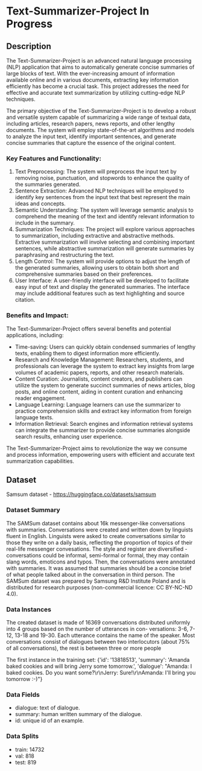 # Text-Summarizer-Project In Progress

## Description
The Text-Summarizer-Project is an advanced natural language processing (NLP) application that aims to automatically generate concise summaries of large blocks of text. With the ever-increasing amount of information available online and in various documents, extracting key information efficiently has become a crucial task. This project addresses the need for effective and accurate text summarization by utilizing cutting-edge NLP techniques.

The primary objective of the Text-Summarizer-Project is to develop a robust and versatile system capable of summarizing a wide range of textual data, including articles, research papers, news reports, and other lengthy documents. The system will employ state-of-the-art algorithms and models to analyze the input text, identify important sentences, and generate concise summaries that capture the essence of the original content.

### Key Features and Functionality:

1. Text Preprocessing: The system will preprocess the input text by removing noise, punctuation, and stopwords to enhance the quality of the summaries generated.
2. Sentence Extraction: Advanced NLP techniques will be employed to identify key sentences from the input text that best represent the main ideas and concepts.
3. Semantic Understanding: The system will leverage semantic analysis to comprehend the meaning of the text and identify relevant information to include in the summary.
4. Summarization Techniques: The project will explore various approaches to summarization, including extractive and abstractive methods. Extractive summarization will involve selecting and combining important sentences, while abstractive summarization will generate summaries by paraphrasing and restructuring the text.
5. Length Control: The system will provide options to adjust the length of the generated summaries, allowing users to obtain both short and comprehensive summaries based on their preferences.
6. User Interface: A user-friendly interface will be developed to facilitate easy input of text and display the generated summaries. The interface may include additional features such as text highlighting and source citation.
### Benefits and Impact:
The Text-Summarizer-Project offers several benefits and potential applications, including:

- Time-saving: Users can quickly obtain condensed summaries of lengthy texts, enabling them to digest information more efficiently.
- Research and Knowledge Management: Researchers, students, and professionals can leverage the system to extract key insights from large volumes of academic papers, reports, and other research materials.
- Content Curation: Journalists, content creators, and publishers can utilize the system to generate succinct summaries of news articles, blog posts, and online content, aiding in content curation and enhancing reader engagement.
- Language Learning: Language learners can use the summarizer to practice comprehension skills and extract key information from foreign language texts.
- Information Retrieval: Search engines and information retrieval systems can integrate the summarizer to provide concise summaries alongside search results, enhancing user experience.

The Text-Summarizer-Project aims to revolutionize the way we consume and process information, empowering users with efficient and accurate text summarization capabilities.

## Dataset 
Samsum dataset - https://huggingface.co/datasets/samsum

### Dataset Summary
The SAMSum dataset contains about 16k messenger-like conversations with summaries. Conversations were created and written down by linguists fluent in English. Linguists were asked to create conversations similar to those they write on a daily basis, reflecting the proportion of topics of their real-life messenger convesations. The style and register are diversified - conversations could be informal, semi-formal or formal, they may contain slang words, emoticons and typos. Then, the conversations were annotated with summaries. It was assumed that summaries should be a concise brief of what people talked about in the conversation in third person. The SAMSum dataset was prepared by Samsung R&D Institute Poland and is distributed for research purposes (non-commercial licence: CC BY-NC-ND 4.0).

### Data Instances
The created dataset is made of 16369 conversations distributed uniformly into 4 groups based on the number of utterances in con- versations: 3-6, 7-12, 13-18 and 19-30. Each utterance contains the name of the speaker. Most conversations consist of dialogues between two interlocutors (about 75% of all conversations), the rest is between three or more people

The first instance in the training set: {'id': '13818513', 'summary': 'Amanda baked cookies and will bring Jerry some tomorrow.', 'dialogue': "Amanda: I baked cookies. Do you want some?\r\nJerry: Sure!\r\nAmanda: I'll bring you tomorrow :-)"}

### Data Fields
- dialogue: text of dialogue.
- summary: human written summary of the dialogue.
- id: unique id of an example.

### Data Splits
- train: 14732
- val: 818
- test: 819